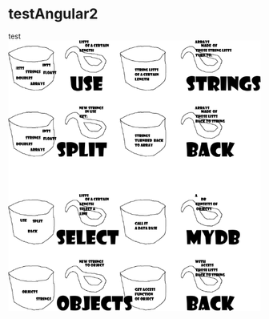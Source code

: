 # testAngular2
test 
![alt tag](https://github.com/CBroemse/testAngular2/blob/main/archive/receipe1.png)
